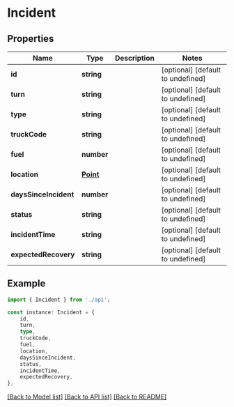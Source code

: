 # Incident


## Properties

Name | Type | Description | Notes
------------ | ------------- | ------------- | -------------
**id** | **string** |  | [optional] [default to undefined]
**turn** | **string** |  | [optional] [default to undefined]
**type** | **string** |  | [optional] [default to undefined]
**truckCode** | **string** |  | [optional] [default to undefined]
**fuel** | **number** |  | [optional] [default to undefined]
**location** | [**Point**](Point.md) |  | [optional] [default to undefined]
**daysSinceIncident** | **number** |  | [optional] [default to undefined]
**status** | **string** |  | [optional] [default to undefined]
**incidentTime** | **string** |  | [optional] [default to undefined]
**expectedRecovery** | **string** |  | [optional] [default to undefined]

## Example

```typescript
import { Incident } from './api';

const instance: Incident = {
    id,
    turn,
    type,
    truckCode,
    fuel,
    location,
    daysSinceIncident,
    status,
    incidentTime,
    expectedRecovery,
};
```

[[Back to Model list]](../README.md#documentation-for-models) [[Back to API list]](../README.md#documentation-for-api-endpoints) [[Back to README]](../README.md)

